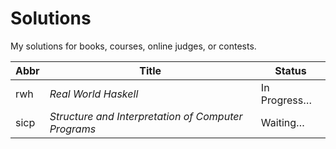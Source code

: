 # Solutions
My solutions for books, courses, online judges, or contests.

| Abbr | Title | Status |
| ---- | ----- | ------ |
| rwh  | *Real World Haskell* | In Progress… |
| sicp | *Structure and Interpretation of Computer Programs* | Waiting… |

